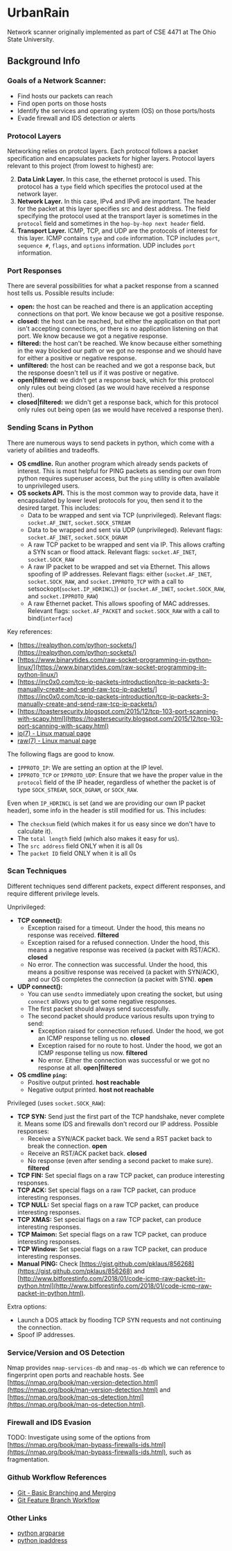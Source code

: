 # UrbanRain
Network scanner originally implemented as part of CSE 4471 at The Ohio State University.

## Background Info

### Goals of a Network Scanner:
- Find hosts our packets can reach
- Find open ports on those hosts
- Identify the services and operating system (OS) on those ports/hosts
- Evade firewall and IDS detection or alerts

### Protocol Layers
Networking relies on protcol layers. Each protocol follows a packet specification and encapsulates packets for higher layers. Protocol layers relevant to this project (from lowest to highest) are:
    
2. **Data Link Layer.** In this case, the ethernet protocol is used. This protocol has a `type` field which specifies the protocol used at the network layer.
3. **Network Layer.** In this case, IPv4 and IPv6 are important. The header for the packet at this layer specifies src and dest address. The field specifying the protocol used at the transport layer is sometimes in the `protocol` field and sometimes in the `hop-by-hop next header` field.
4. **Transport Layer.** ICMP, TCP, and UDP are the protocols of interest for this layer. ICMP contains `type` and `code` information. TCP includes `port`, `sequence #`, `flags`, and `options` information. UDP includes `port` information.

### Port Responses
There are several possibilities for what a packet response from a scanned host tells us. Possible results include:
- **open:** the host can be reached and there is an application accepting connections on that port. We know because we got a positive response.
- **closed:** the host can be reached, but either the application on that port isn't accepting connections, or there is no application listening on that port. We know because we got a negative response.
- **filtered:** the host can't be reached. We know because either something in the way blocked our path or we got no response and we should have for either a positive or negative response.
- **unfiltered:** the host can be reached and we got a response back, but the response doesn't tell us if it was postive or negative.
- **open|filtered:** we didn't get a response back, which for this protocol only rules out being closed (as we would have received a response then).
- **closed|filtered:** we didn't get a response back, which for this protocol only rules out being open (as we would have received a response then).

### Sending Scans in Python
There are numerous ways to send packets in python, which come with a variety of abilities and tradeoffs.
- **OS cmdline.** Run another program which already sends packets of interest. This is most helpful for PING packets as sending our own from python requires superuser access, but the `ping` utility is often available to unprivileged users.
- **OS sockets API.** This is the most common way to provide data, have it encapsulated by lower level protocols for you, then send it to the desired target. This includes:
    - Data to be wrapped and sent via TCP (unprivileged). Relevant flags: `socket.AF_INET`, `socket.SOCK_STREAM`
    - Data to be wrapped and sent via UDP (unprivileged). Relevant flags: `socket.AF_INET`, `socket.SOCK_DGRAM`
    - A raw TCP packet to be wrapped and sent via IP. This allows crafting a SYN scan or flood attack. Relevant flags: `socket.AF_INET`, `socket.SOCK_RAW`
    - A raw IP packet to be wrapped and set via Ethernet. This allows spoofing of IP addresses. Relevant flags: either (`socket.AF_INET`, `socket.SOCK_RAW`, and `socket.IPPROTO_TCP` with a call to setsockopt(`socket.IP_HDRINCL`)) or (`socket.AF_INET`, `socket.SOCK_RAW`, and `socket.IPPROTO_RAW`)
    - A raw Ethernet packet. This allows spoofing of MAC addresses. Relevant flags: `socket.AF_PACKET` and `socket.SOCK_RAW` with a call to bind(`interface`)

Key references:
- [https://realpython.com/python-sockets/](https://realpython.com/python-sockets/)
- [https://www.binarytides.com/raw-socket-programming-in-python-linux/](https://www.binarytides.com/raw-socket-programming-in-python-linux/)
- [https://inc0x0.com/tcp-ip-packets-introduction/tcp-ip-packets-3-manually-create-and-send-raw-tcp-ip-packets/](https://inc0x0.com/tcp-ip-packets-introduction/tcp-ip-packets-3-manually-create-and-send-raw-tcp-ip-packets/)
- [https://toastersecurity.blogspot.com/2015/12/tcp-103-port-scanning-with-scapy.html](https://toastersecurity.blogspot.com/2015/12/tcp-103-port-scanning-with-scapy.html)
- [ip(7) - Linux manual page](http://man7.org/linux/man-pages/man7/ip.7.html)
- [raw(7) - Linux manual page](http://man7.org/linux/man-pages/man7/raw.7.html)


The following flags are good to know.
- `IPPROTO_IP`: We are setting an option at the IP level.
- `IPPROTO_TCP` or `IPPROTO_UDP`: Ensure that we have the proper value in the `protocol` field of the IP header, regardless of whether the packet is of type `SOCK_STREAM`, `SOCK_DGRAM`, or `SOCK_RAW`.

Even when `IP_HDRINCL` is set (and we are providing our own IP packet header), some info in the header is still modified for us. This includes:
- The `checksum` field (which makes it for us easy since we don't have to calculate it).
- The `total length` field (which also makes it easy for us).
- The `src address` field ONLY when it is all 0s
- The `packet ID` field ONLY when it is all 0s

### Scan Techniques
Different techniques send different packets, expect different responses, and require different privilege levels.

Unprivileged:
- **TCP connect():**
    - Exception raised for a timeout. Under the hood, this means no response was received. **filtered**
    - Exception raised for a refused connection. Under the hood, this means a negative response was received (a packet with RST/ACK). **closed**
    - No error. The connection was successful. Under the hood, this means a positive response was received (a packet with SYN/ACK), and our OS completes the connection (a packet with SYN). **open**
- **UDP connect():**
    - You can use `sendto` immediately upon creating the socket, but using `connect` allows you to get some negative responses.
    - The first packet should always send successfully.
    - The second packet should produce various results upon trying to send:
        - Exception raised for connection refused. Under the hood, we got an ICMP response telling us no. **closed**
        - Exception raised for no route to host. Under the hood, we got an ICMP response telling us now. **filtered**
        - No error. Either the connection was successful or we got no response at all. **open|filtered**
- **OS cmdline `ping`:**
    - Positive output printed. **host reachable**
    - Negative output printed. **host not reachable**

Privileged (uses `socket.SOCK_RAW`):
- **TCP SYN:** Send just the first part of the TCP handshake, never complete it. Means some IDS and firewalls don't record our IP address. Possible responses:
    - Receive a SYN/ACK packet back. We send a RST packet back to break the connection. **open**
    - Receive an RST/ACK packet back. **closed**
    - No response (even after sending a second packet to make sure). **filtered**
- **TCP FIN:** Set special flags on a raw TCP packet, can produce interesting responses.
- **TCP ACK:** Set special flags on a raw TCP packet, can produce interesting responses.
- **TCP NULL:** Set special flags on a raw TCP packet, can produce interesting responses.
- **TCP XMAS:** Set special flags on a raw TCP packet, can produce interesting responses.
- **TCP Maimon:** Set special flags on a raw TCP packet, can produce interesting responses.
- **TCP Window:** Set special flags on a raw TCP packet, can produce interesting responses.
- **Manual PING:** Check [https://gist.github.com/pklaus/856268](https://gist.github.com/pklaus/856268) and [http://www.bitforestinfo.com/2018/01/code-icmp-raw-packet-in-python.html](http://www.bitforestinfo.com/2018/01/code-icmp-raw-packet-in-python.html).

Extra options:
- Launch a DOS attack by flooding TCP SYN requests and not continuing the connection.
- Spoof IP addresses.

### Service/Version and OS Detection
Nmap provides `nmap-services-db` and `nmap-os-db` which we can reference to fingerprint open ports and reachable hosts. See [https://nmap.org/book/man-version-detection.html](https://nmap.org/book/man-version-detection.html) and [https://nmap.org/book/man-os-detection.html](https://nmap.org/book/man-os-detection.html).

### Firewall and IDS Evasion
TODO: Investigate using some of the options from [https://nmap.org/book/man-bypass-firewalls-ids.html](https://nmap.org/book/man-bypass-firewalls-ids.html), such as fragmentation.

### Github Workflow References
- [Git - Basic Branching and Merging](https://git-scm.com/book/en/v2/Git-Branching-Basic-Branching-and-Merging)
- [Git Feature Branch Workflow](https://www.atlassian.com/git/tutorials/comparing-workflows/feature-branch-workflow)

### Other Links
- [python argparse](https://docs.python.org/3.8/library/argparse.html)
- [python ipaddress](https://docs.python.org/3/library/ipaddress.html#ipaddress.IPv4Network)
